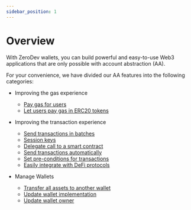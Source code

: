 ```yaml
---
sidebar_position: 1
---
```


# Overview

With ZeroDev wallets, you can build powerful and easy-to-use Web3 applications that are only possible with account abstraction (AA).

For your convenience, we have divided our AA features into the following categories:

- Improving the gas experience
  - [Pay gas for users](/use-wallets/pay-gas-for-users)
  - [Let users pay gas in ERC20 tokens](/use-wallets/advanced/pay-gas-in-erc20)

- Improving the transaction experience
  - [Send transactions in batches](/use-wallets/batch-transactions)
  - [Session keys](/use-wallets/use-session-keys)
  - [Delegate call to a smart contract](/use-wallets/advanced/delegate-call)
  - [Send transactions automatically](/use-wallets/advanced/send-transactions-for-users)
  - [Set pre-conditions for transactions](/use-wallets/advanced/set-transaction-guards)
  - [Easily integrate with DeFi protocols](/use-wallets/advanced/integrate-defi)

- Manage Wallets
  - [Transfer all assets to another wallet](/use-wallets/transfer-all-assets)
  - [Update wallet implementation](/use-wallets/advanced/update-wallet-implementation)
  - [Update wallet owner](/use-wallets/advanced/update-wallet-owner)